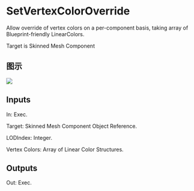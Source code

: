 # SetVertexColorOverride

Allow override of vertex colors on a per-component basis, taking array of Blueprint-friendly LinearColors.

Target is Skinned Mesh Component

## 图示

![]($-20221218-18271175.png)

## Inputs

In: Exec.

Target: Skinned Mesh Component Object Reference.

LODIndex: Integer.

Vertex Colors: Array of Linear Color Structures.  

## Outputs

Out: Exec.

